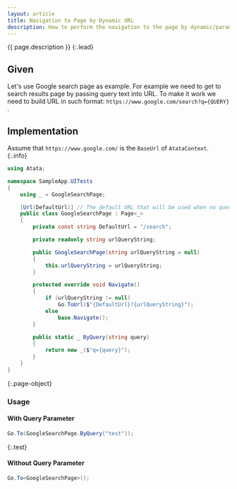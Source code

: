 ```yaml
---
layout: article
title: Navigation to Page by Dynamic URL
description: How to perform the navigation to the page by dynamic/parameterized URL.
---
```


{{ page.description }}
{:.lead}

## Given

Let's use Google search page as example.
For example we need to get to search results page by passing query text into URL.
To make it work we need to build URL in such format:
<code class="highlighter-rouge"><span>https://</span><span>www.</span><span>google</span><span>.com/search?q={QUERY}</span></code>
.

## Implementation

Assume that
<code class="highlighter-rouge"><span>https://</span><span>www.</span><span>google.</span><span>com/</span></code>
is the `BaseUrl` of `AtataContext`.
{:.info}

```cs
using Atata;

namespace SampleApp.UITests
{
    using _ = GoogleSearchPage;

    [Url(DefaultUrl)] // The default URL that will be used when no query is provided. Can be omitted.
    public class GoogleSearchPage : Page<_>
    {
        private const string DefaultUrl = "/search";

        private readonly string urlQueryString;

        public GoogleSearchPage(string urlQueryString = null)
        {
            this.urlQueryString = urlQueryString;
        }

        protected override void Navigate()
        {
            if (urlQueryString != null)
                Go.ToUrl($"{DefaultUrl}?{urlQueryString}");
            else
                base.Navigate();
        }

        public static _ ByQuery(string query)
        {
            return new _($"q={query}");
        }
    }
}
```
{:.page-object}

### Usage

#### With Query Parameter

```cs
Go.To(GoogleSearchPage.ByQuery("test"));
```
{:.test}

#### Without Query Parameter

```cs
Go.To<GoogleSearchPage>();
```